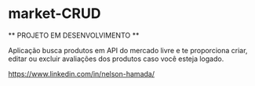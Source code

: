 # market-CRUD

** PROJETO EM DESENVOLVIMENTO **

Aplicação busca produtos em API do mercado livre e te proporciona criar, editar ou excluir avaliações dos produtos caso você esteja logado.

https://www.linkedin.com/in/nelson-hamada/
